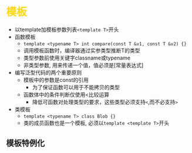 # <span id="template"><font color="gold">模板</font></span>

- 以template加模板参数列表`<template T>`开头
- 函数模板
  - `template <typename T> int compare(const T &v1, const T &v2) {}`
  - 调用模板函数时，编译器通过实参类型推断T的类型
  - 类型参数前使用关键字classname或typename
  - 非类型参数, 用来传递一个值，值必须是[常量表达式]
- 编写泛型代码的两个重要原则
  - 模板中的参数是const的引用
    - 为了保证函数可以用于不能拷贝的类型
  - 函数体中的条件判断仅使用<比较运算
    - 降低可函数对处理类型的要求，这些类型必须支持`<`,而不必支持`>`
- 类模板
  - `template <typename T> class Blob {}`
  - 类的成员函数也是一个模板, 必须以`template <template T>`开头

## 模板特例化